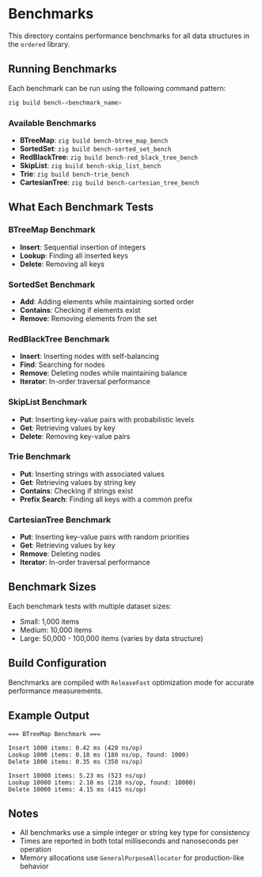 # Benchmarks

This directory contains performance benchmarks for all data structures in the `ordered` library.

## Running Benchmarks

Each benchmark can be run using the following command pattern:

```bash
zig build bench-<benchmark_name>
```

### Available Benchmarks

- **BTreeMap**: `zig build bench-btree_map_bench`
- **SortedSet**: `zig build bench-sorted_set_bench`
- **RedBlackTree**: `zig build bench-red_black_tree_bench`
- **SkipList**: `zig build bench-skip_list_bench`
- **Trie**: `zig build bench-trie_bench`
- **CartesianTree**: `zig build bench-cartesian_tree_bench`

## What Each Benchmark Tests

### BTreeMap Benchmark
- **Insert**: Sequential insertion of integers
- **Lookup**: Finding all inserted keys
- **Delete**: Removing all keys

### SortedSet Benchmark
- **Add**: Adding elements while maintaining sorted order
- **Contains**: Checking if elements exist
- **Remove**: Removing elements from the set

### RedBlackTree Benchmark
- **Insert**: Inserting nodes with self-balancing
- **Find**: Searching for nodes
- **Remove**: Deleting nodes while maintaining balance
- **Iterator**: In-order traversal performance

### SkipList Benchmark
- **Put**: Inserting key-value pairs with probabilistic levels
- **Get**: Retrieving values by key
- **Delete**: Removing key-value pairs

### Trie Benchmark
- **Put**: Inserting strings with associated values
- **Get**: Retrieving values by string key
- **Contains**: Checking if strings exist
- **Prefix Search**: Finding all keys with a common prefix

### CartesianTree Benchmark
- **Put**: Inserting key-value pairs with random priorities
- **Get**: Retrieving values by key
- **Remove**: Deleting nodes
- **Iterator**: In-order traversal performance

## Benchmark Sizes

Each benchmark tests with multiple dataset sizes:
- Small: 1,000 items
- Medium: 10,000 items
- Large: 50,000 - 100,000 items (varies by data structure)

## Build Configuration

Benchmarks are compiled with `ReleaseFast` optimization mode for accurate performance measurements.

## Example Output

```
=== BTreeMap Benchmark ===

Insert 1000 items: 0.42 ms (420 ns/op)
Lookup 1000 items: 0.18 ms (180 ns/op, found: 1000)
Delete 1000 items: 0.35 ms (350 ns/op)

Insert 10000 items: 5.23 ms (523 ns/op)
Lookup 10000 items: 2.10 ms (210 ns/op, found: 10000)
Delete 10000 items: 4.15 ms (415 ns/op)
```

## Notes

- All benchmarks use a simple integer or string key type for consistency
- Times are reported in both total milliseconds and nanoseconds per operation
- Memory allocations use `GeneralPurposeAllocator` for production-like behavior

